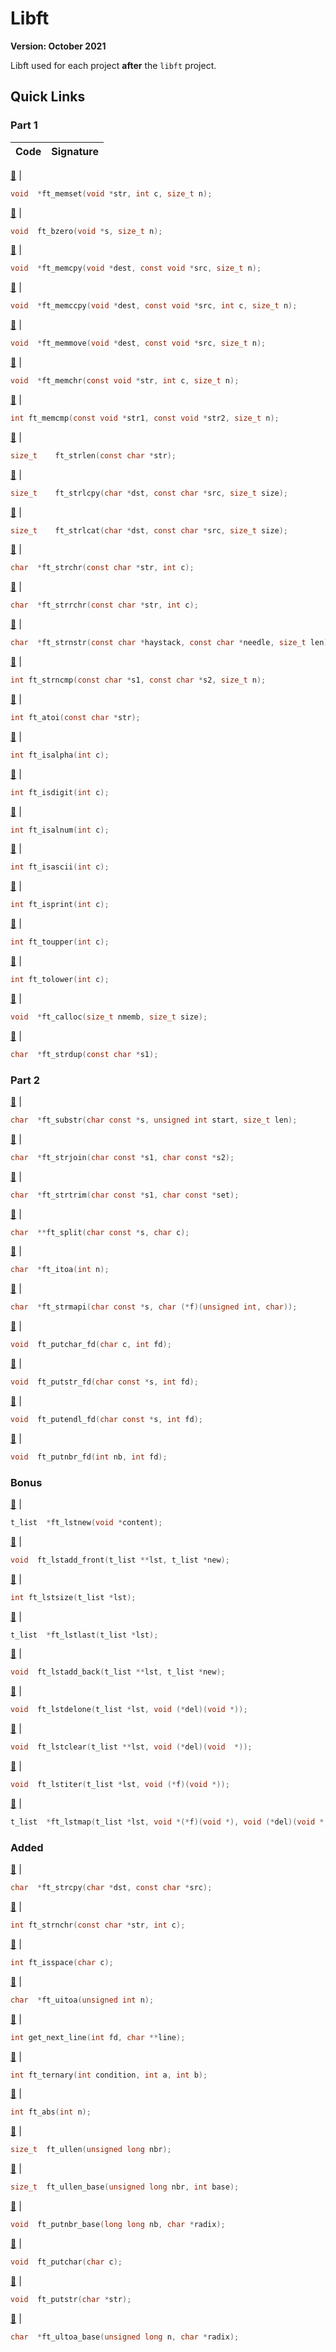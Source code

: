 # Libft

**Version: October 2021**

Libft used for each project **after** the `libft` project.

## Quick Links

### Part 1

Code | Signature
| :--- | :---

[🔗](/ft_memset.c) |
  ```c
  void  *ft_memset(void *str, int c, size_t n);
  ```
[🔗](/ft_bzero.c) |
  ```c
  void	ft_bzero(void *s, size_t n);
  ```
[🔗](/ft_memcpy.c) |
  ```c
  void	*ft_memcpy(void *dest, const void *src, size_t n);
  ```
[🔗](/ft_memccpy.c) |
  ```c
  void	*ft_memccpy(void *dest, const void *src, int c, size_t n);
  ```
[🔗](/ft_memmove.c) |
  ```c
  void	*ft_memmove(void *dest, const void *src, size_t n);
  ```
[🔗](/ft_memchr.c) |
  ```c
  void	*ft_memchr(const void *str, int c, size_t n);
  ```
[🔗](/ft_memcmp.c) |
  ```c
  int ft_memcmp(const void *str1, const void *str2, size_t n);
  ```
[🔗](/ft_strlen.c) |
  ```c
  size_t	ft_strlen(const char *str);
  ```
[🔗](/ft_strlcpy.c) |
  ```c
  size_t	ft_strlcpy(char *dst, const char *src, size_t size);
  ```
[🔗](/ft_strlcat.c) |
  ```c
  size_t	ft_strlcat(char *dst, const char *src, size_t size);
  ```
[🔗](/ft_strchr.c) |
  ```c
  char	*ft_strchr(const char *str, int c);
  ```
[🔗](/ft_strrchr.c) |
  ```c
  char	*ft_strrchr(const char *str, int c);
  ```
[🔗](/ft_strnstr.c) |
  ```c
  char	*ft_strnstr(const char *haystack, const char *needle, size_t len);
  ```
[🔗](/ft_strncmp.c) |
  ```c
  int ft_strncmp(const char *s1, const char *s2, size_t n);
  ```
[🔗](/ft_atoi.c) |
  ```c
  int ft_atoi(const char *str);
  ```
[🔗](/ft_isalpha.c) |
  ```c
  int ft_isalpha(int c);
  ```
[🔗](/ft_isdigit.c) |
  ```c
  int ft_isdigit(int c);
  ```
[🔗](/ft_isalnum.c) |
  ```c
  int ft_isalnum(int c);
  ```
[🔗](/ft_isascii.c) |
  ```c
  int ft_isascii(int c);
  ```
[🔗](/ft_isprint.c) |
  ```c
  int ft_isprint(int c);
  ```
[🔗](/ft_toupper.c) |
  ```c
  int ft_toupper(int c);
  ```
[🔗](/ft_tolower.c) |
  ```c
  int ft_tolower(int c);
  ```
[🔗](/ft_calloc.c) |
  ```c
  void  *ft_calloc(size_t nmemb, size_t size);
  ```
[🔗](/ft_strdup.c) |
  ```c
  char  *ft_strdup(const char *s1);
  ```

### Part 2

[🔗](/ft_substr.c) |
  ```c
  char  *ft_substr(char const *s, unsigned int start, size_t len);
  ```
[🔗](/ft_strjoin.c) |
  ```c
  char	*ft_strjoin(char const *s1, char const *s2);
  ```
[🔗](/ft_strtrim.c) |
  ```c
  char	*ft_strtrim(char const *s1, char const *set);
  ```
[🔗](/ft_split.c) |
  ```c
  char	**ft_split(char const *s, char c);
  ```
[🔗](/ft_itoa.c) |
  ```c
  char	*ft_itoa(int n);
  ```
[🔗](/ft_strmapi.c) |
  ```c
  char	*ft_strmapi(char const *s, char (*f)(unsigned int, char));
  ```
[🔗](/ft_putchar_fd.c) |
  ```c
  void  ft_putchar_fd(char c, int fd);
  ```
[🔗](/ft_putstr_fd.c) |
  ```c
  void  ft_putstr_fd(char const *s, int fd);
  ```
[🔗](/ft_putendl_fd.c) |
  ```c
  void	ft_putendl_fd(char const *s, int fd);
  ```
[🔗](/ft_putnbr_fd.c) |
  ```c
  void	ft_putnbr_fd(int nb, int fd);
  ```

### Bonus

[🔗](/ft_lstnew.c) |
  ```c
  t_list  *ft_lstnew(void *content);
  ```
[🔗](/ft_lstadd_front.c) |
  ```c
  void  ft_lstadd_front(t_list **lst, t_list *new);
  ```
[🔗](/ft_lstsize.c) |
  ```c
  int ft_lstsize(t_list *lst);
  ```
[🔗](/ft_lstlast.c) |
  ```c
  t_list  *ft_lstlast(t_list *lst);
  ```
[🔗](/ft_lstadd_back.c) |
  ```c
  void  ft_lstadd_back(t_list **lst, t_list *new);
  ```
[🔗](/ft_lstdelone.c) |
  ```c
  void  ft_lstdelone(t_list *lst, void (*del)(void *));
  ```
[🔗](/ft_lstclear.c) |
  ```c
  void  ft_lstclear(t_list **lst, void (*del)(void	*));
  ```
[🔗](/ft_lstiter.c) |
  ```c
  void  ft_lstiter(t_list *lst, void (*f)(void *));
  ```
[🔗](/ft_lstmap.c) |
  ```c
  t_list  *ft_lstmap(t_list *lst, void *(*f)(void *), void (*del)(void *));
  ```

### Added

[🔗](/ft_strcpy.c) |
  ```c
  char  *ft_strcpy(char *dst, const char *src);
  ```
[🔗](/ft_strnchr.c) |
  ```c
  int ft_strnchr(const char *str, int c);
  ```
[🔗](/ft_isspace.c) |
  ```c
  int ft_isspace(char c);
  ```
[🔗](/ft_uitoa.c) |
  ```c
  char  *ft_uitoa(unsigned int n);
  ```
[🔗](/get_next_line.c) |
  ```c
  int get_next_line(int fd, char **line);
  ```
[🔗](/ft_ternary.c) |
  ```c
  int ft_ternary(int condition, int a, int b);
  ```
[🔗](/ft_abs.c) |
  ```c
  int ft_abs(int n);
  ```
[🔗](/ft_ullen.c) |
  ```c
  size_t  ft_ullen(unsigned long nbr);
  ```
[🔗](/ft_ullen_base.c) |
  ```c
  size_t  ft_ullen_base(unsigned long nbr, int base);
  ```
[🔗](/ft_putnbr_base.c) |
  ```c
  void  ft_putnbr_base(long long nb, char *radix);
  ```
[🔗](/ft_putchar.c) |
  ```c
  void  ft_putchar(char c);
  ```
[🔗](/ft_putstr.c) |
  ```c
  void  ft_putstr(char *str);
  ```
[🔗](/ft_ultoa_base.c) |
  ```c
  char  *ft_ultoa_base(unsigned long n, char *radix);
  ```

